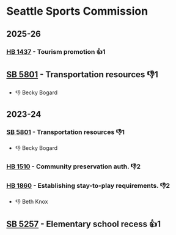 # Seattle Sports Commission
## 2025-26

### [HB 1437](/bill/2025-26/hb/1437/) - Tourism promotion 👍1  

## [SB 5801](/bill/2025-26/sb/5801/) - Transportation resources  👎1 
* 👎 Becky Bogard

## 2023-24

### [SB 5801](/bill/2023-24/sb/5801/) - Transportation resources  👎1 
* 👎 Becky Bogard

### [HB 1510](/bill/2023-24/hb/1510/) - Community preservation auth.  👎2 

### [HB 1860](/bill/2023-24/hb/1860/) - Establishing stay-to-play requirements.   👎2 
* 👎 Beth Knox

## [SB 5257](/bill/2023-24/sb/5257/) - Elementary school recess 👍1  

